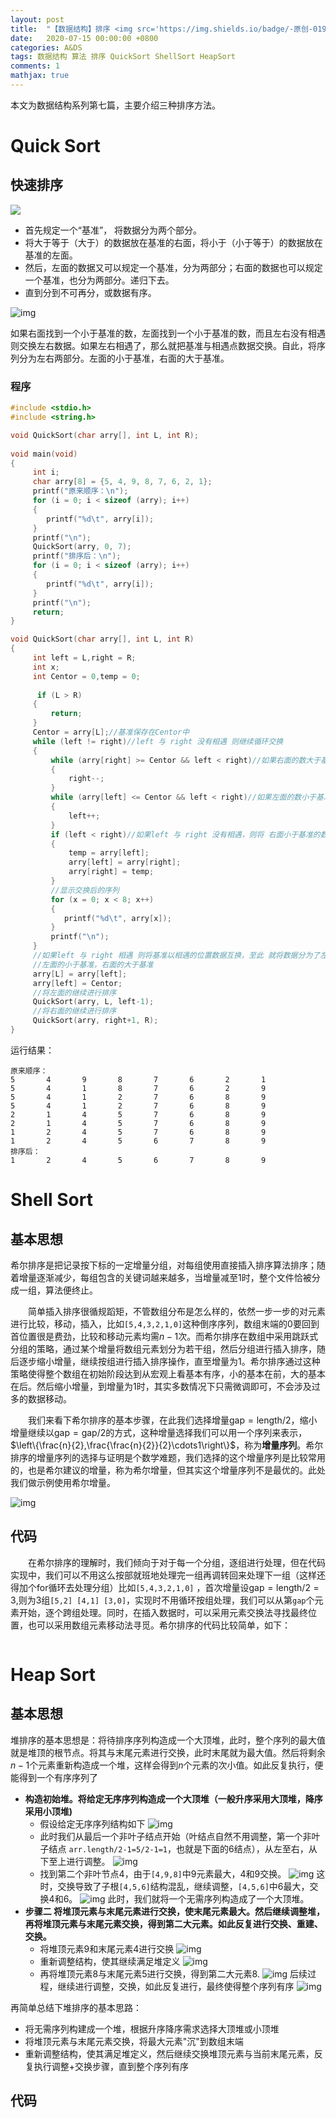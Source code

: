 ```yaml
---
layout: post
title:  "【数据结构】排序 <img src='https://img.shields.io/badge/-原创-019733?style=flat'>"
date:   2020-07-15 00:00:00 +0800
categories: A&DS
tags: 数据结构 算法 排序 QuickSort ShellSort HeapSort
comments: 1
mathjax: true
---
```


本文为数据结构系列第七篇，主要介绍三种排序方法。

# Quick Sort

## 快速排序

![](https://img-blog.csdnimg.cn/20200904182032170.gif#pic_center)

- 首先规定一个“基准”， 将数据分为两个部分。
- 将大于等于（大于）的数据放在基准的右面，将小于（小于等于）的数据放在基准的左面。
- 然后，左面的数据又可以规定一个基准，分为两部分；右面的数据也可以规定一个基准，也分为两部分。递归下去。
- 直到分到不可再分，或数据有序。

![img](https://img2018.cnblogs.com/common/1915061/202002/1915061-20200222114001524-1278744058.jpg)

如果右面找到一个小于基准的数，左面找到一个小于基准的数，而且左右没有相遇则交换左右数据。如果左右相遇了，那么就把基准与相遇点数据交换。自此，将序列分为左右两部分。左面的小于基准，右面的大于基准。

### 程序

```cpp
#include <stdio.h>
#include <string.h>

void QuickSort(char arry[], int L, int R);
  
void main(void)
{
     int i;
     char arry[8] = {5, 4, 9, 8, 7, 6, 2, 1};
     printf("原来顺序：\n");
     for (i = 0; i < sizeof (arry); i++)
     {
        printf("%d\t", arry[i]);
     }
     printf("\n");
     QuickSort(arry, 0, 7);
     printf("排序后：\n");
     for (i = 0; i < sizeof (arry); i++)
     {
        printf("%d\t", arry[i]);
     }
     printf("\n");
     return;
}

void QuickSort(char arry[], int L, int R)
{
     int left = L,right = R;
     int x;
     int Centor = 0,temp = 0;
     
      if (L > R)
     {
         return;
     }
     Centor = arry[L];//基准保存在Centor中
     while (left != right)//left 与 right 没有相遇 则继续循环交换
     {
         while (arry[right] >= Centor && left < right)//如果右面的数大于基准跳过，小于基准停止，
         {
             right--;
         }
         while (arry[left] <= Centor && left < right)//如果左面的数小于基准跳过，大于基准停止，
         {
             left++;
         }
         if (left < right)//如果left 与 right 没有相遇，则将 右面小于基准的数 与 左面大于基准的数交换
         {
             temp = arry[left];
             arry[left] = arry[right];
             arry[right] = temp;
         }
         //显示交换后的序列
         for (x = 0; x < 8; x++)
         {
            printf("%d\t", arry[x]);
         }
         printf("\n");
     }
     //如果left 与 right 相遇 则将基准以相遇的位置数据互换，至此 就将数据分为了左右两部分
     //左面的小于基准，右面的大于基准
     arry[L] = arry[left];
     arry[left] = Centor;
     //将左面的继续进行排序
     QuickSort(arry, L, left-1);
     //将右面的继续进行排序
     QuickSort(arry, right+1, R);
}
```

运行结果：

```
原来顺序：
5       4       9       8       7       6       2       1
5       4       1       8       7       6       2       9
5       4       1       2       7       6       8       9
5       4       1       2       7       6       8       9
2       1       4       5       7       6       8       9
2       1       4       5       7       6       8       9
1       2       4       5       7       6       8       9
1       2       4       5       6       7       8       9
排序后：
1       2       4       5       6       7       8       9
```

# Shell Sort

## 基本思想

​          希尔排序是把记录按下标的一定增量分组，对每组使用直接插入排序算法排序；随着增量逐渐减少，每组包含的关键词越来越多，当增量减至$1$时，整个文件恰被分成一组，算法便终止。

　　简单插入排序很循规蹈矩，不管数组分布是怎么样的，依然一步一步的对元素进行比较，移动，插入，比如`[5,4,3,2,1,0]`这种倒序序列，数组末端的0要回到首位置很是费劲，比较和移动元素均需$n-1$次。而希尔排序在数组中采用跳跃式分组的策略，通过某个增量将数组元素划分为若干组，然后分组进行插入排序，随后逐步缩小增量，继续按组进行插入排序操作，直至增量为$1$。希尔排序通过这种策略使得整个数组在初始阶段达到从宏观上看基本有序，小的基本在前，大的基本在后。然后缩小增量，到增量为$1$时，其实多数情况下只需微调即可，不会涉及过多的数据移动。

　　我们来看下希尔排序的基本步骤，在此我们选择增量$\text{gap}=\text{length}/2$，缩小增量继续以$\text{gap} = \text{gap}/2$的方式，这种增量选择我们可以用一个序列来表示，$\left\{\frac{n}{2},\frac{\frac{n}{2}}{2}\cdots1\right\}$，称为**增量序列**。希尔排序的增量序列的选择与证明是个数学难题，我们选择的这个增量序列是比较常用的，也是希尔建议的增量，称为希尔增量，但其实这个增量序列不是最优的。此处我们做示例使用希尔增量。

![img](https://images2015.cnblogs.com/blog/1024555/201611/1024555-20161128110416068-1421707828.png)

## 代码

　　在希尔排序的理解时，我们倾向于对于每一个分组，逐组进行处理，但在代码实现中，我们可以不用这么按部就班地处理完一组再调转回来处理下一组（这样还得加个for循环去处理分组）比如`[5,4,3,2,1,0]` ，首次增量设$\text{gap}=\text{length}/2=3$,则为3组`[5,2] [4,1] [3,0]`，实现时不用循环按组处理，我们可以从第`gap`个元素开始，逐个跨组处理。同时，在插入数据时，可以采用元素交换法寻找最终位置，也可以采用数组元素移动法寻觅。希尔排序的代码比较简单，如下：

```cpp

```

# Heap Sort

## 基本思想

​         堆排序的基本思想是：将待排序序列构造成一个大顶堆，此时，整个序列的最大值就是堆顶的根节点。将其与末尾元素进行交换，此时末尾就为最大值。然后将剩余$n-1$个元素重新构造成一个堆，这样会得到$n$个元素的次小值。如此反复执行，便能得到一个有序序列了

- **构造初始堆。将给定无序序列构造成一个大顶堆（一般升序采用大顶堆，降序采用小顶堆)**
  - 假设给定无序序列结构如下
    ![img](https://images2015.cnblogs.com/blog/1024555/201612/1024555-20161217192038651-934327647.png)
  - 此时我们从最后一个非叶子结点开始（叶结点自然不用调整，第一个非叶子结点 `arr.length/2-1=5/2-1=1`，也就是下面的$6$结点），从左至右，从下至上进行调整。
    ![img](https://images2015.cnblogs.com/blog/1024555/201612/1024555-20161217192209433-270379236.png)
  - 找到第二个非叶节点$4$，由于`[4,9,8]`中$9$元素最大，$4$和$9$交换。
    ![img](https://images2015.cnblogs.com/blog/1024555/201612/1024555-20161217192854636-1823585260.png)
    这时，交换导致了子根`[4,5,6]`结构混乱，继续调整，`[4,5,6]`中$6$最大，交换$4$和$6$。
    ![img](https://images2015.cnblogs.com/blog/1024555/201612/1024555-20161217193347886-1142194411.png)
    此时，我们就将一个无需序列构造成了一个大顶堆。
- **步骤二 将堆顶元素与末尾元素进行交换，使末尾元素最大。然后继续调整堆，再将堆顶元素与末尾元素交换，得到第二大元素。如此反复进行交换、重建、交换。**
  - 将堆顶元素$9$和末尾元素$4$进行交换
   ![img](https://images2015.cnblogs.com/blog/1024555/201612/1024555-20161217194207620-1455153342.png)
  - 重新调整结构，使其继续满足堆定义
    ![img](https://images2015.cnblogs.com/blog/1024555/201612/1024555-20161218153110495-1280388728.png)
  - 再将堆顶元素$8$与末尾元素$5$进行交换，得到第二大元素$8$.
    ![img](https://images2015.cnblogs.com/blog/1024555/201612/1024555-20161218152929339-1114983222.png)
    后续过程，继续进行调整，交换，如此反复进行，最终使得整个序列有序
    ![img](https://images2015.cnblogs.com/blog/1024555/201612/1024555-20161218152348229-935654830.png)

再简单总结下堆排序的基本思路：

- 将无需序列构建成一个堆，根据升序降序需求选择大顶堆或小顶堆
- 将堆顶元素与末尾元素交换，将最大元素"沉"到数组末端
- 重新调整结构，使其满足堆定义，然后继续交换堆顶元素与当前末尾元素，反复执行调整+交换步骤，直到整个序列有序

## 代码

```cpp

```

